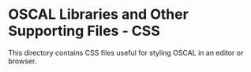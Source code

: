 # OSCAL Libraries and Other Supporting Files - CSS

This directory contains CSS files useful for styling OSCAL in an editor or browser.
